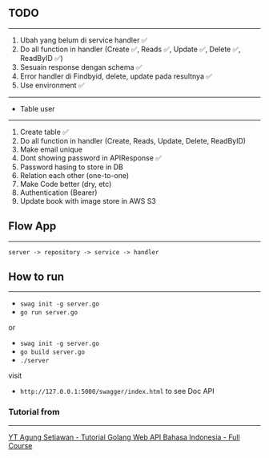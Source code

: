 ## TODO

---

1. Ubah yang belum di service handler ✅
2. Do all function in handler (Create ✅, Reads ✅, Update ✅, Delete ✅, ReadByID ✅)
3. Sesuain response dengan schema ✅
4. Error handler di Findbyid, delete, update pada resultnya ✅
5. Use environment ✅

---

- Table user

---

1. Create table ✅
2. Do all function in handler (Create, Reads, Update, Delete, ReadByID)
3. Make email unique
4. Dont showing password in APIResponse ✅
5. Password hasing to store in DB
6. Relation each other (one-to-one)
7. Make Code better (dry, etc)
8. Authentication (Bearer)
9. Update book with image store in AWS S3

## Flow App

---

    server -> repository -> service -> handler

## How to run

---

- `swag init -g server.go`
- `go run server.go`

or

- `swag init -g server.go`
- `go build server.go`
- `./server`

visit

- `http://127.0.0.1:5000/swagger/index.html` to see Doc API

### Tutorial from

---

[YT Agung Setiawan - Tutorial Golang Web API Bahasa Indonesia - Full Course](https://www.youtube.com/watch?v=GjI0GSvmcSU&t=290s)
